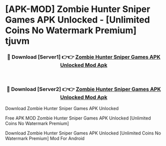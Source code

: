# [APK-MOD] Zombie Hunter  Sniper Games APK Unlocked - [Unlimited Coins No Watermark Premium] tjuvm



<div align="center">
<h3>🔴 Download [Server1] 👉👉 <a href="https://momento.my/?title=Zombie_Hunter__Sniper_Games_APK_Unlocked">Zombie Hunter  Sniper Games APK Unlocked Mod Apk</a></h3><br>

<h3>🔴 Download [Server2] 👉👉 <a href="https://momento.my/?title=Zombie_Hunter__Sniper_Games_APK_Unlocked">Zombie Hunter  Sniper Games APK Unlocked Mod Apk</a></h3>
</div>



Download Zombie Hunter  Sniper Games APK Unlocked 

Free APK MOD Zombie Hunter  Sniper Games APK Unlocked [Unlimited Coins No Watermark Premium]

Download Zombie Hunter  Sniper Games APK Unlocked [Unlimited Coins No Watermark Premium] Mod For Android
